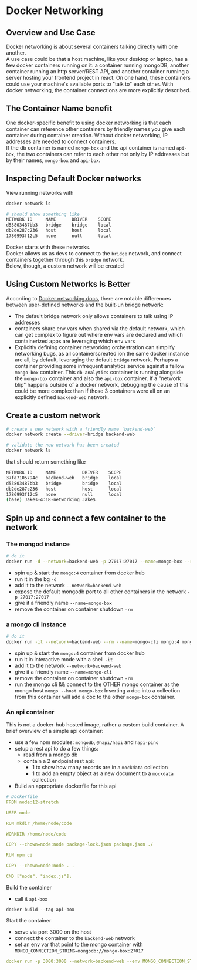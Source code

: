 # Docker Networking
## Overview and Use Case
Docker networking is about several containers talking directly with one another.  
A use case could be that a host machine, like your desktop or laptop, has a few docker containers running on it: a container running mongoDB, another container running an http server/REST API, and another container running a server hosting your frontend project in react. On one hand, these containers could use your machine's available ports to "talk to" each other. With docker networking, the container connections are more explicitly described.  

## The Container Name benefit
One docker-specific benefit to using docker networking is that each container can reference other containers by friendly names you give each container during container creation. Without docker networking, IP addresses are needed to connect containers.  
If the db container is named `mongo-box` and the api container is named `api-box`, the two containers can refer to each other not only by IP addresses but by their names, `mongo-box` and `api-box`.  

## Inspecting Default Docker networks
View running networks with 
```bash
docker network ls

# should show something like
NETWORK ID     NAME      DRIVER    SCOPE
d53803487bb3   bridge    bridge    local
db2de287c236   host      host      local
1786993f12c5   none      null      local
```
Docker starts with these networks.  
Docker allows us as devs to connect to the `bridge` network, and connect containers together through this `bridge` network.  
Below, though, a custom network will be created

## Using Custom Networks Is Better
According to [Docker networking docs](https://docs.docker.com/network/bridge/), there are notable differences between user-defined networks and the built-un bridge network:  
- The default bridge network only allows containers to talk using IP addresses
- containers share env vars when shared via the default network, which can get complex to figure out where env vars are declared and which containerized apps are leveraging which env vars
- Explicitly defining container networking orchestration can simplify networking bugs, as all containerscreated ion the same docker instance are all, by default, leveraging the default `bridge` network. Perhaps a container providing some infrequent analytics service against a fellow `mongo-box` container. This `db-analytics` container is running alongside the `mongo-box` container and also the `api-box` container. If a "network blip" happens outside of a docker network, debugging the cause of this could be more complex than if those 3 containers were all on an explicitly defined `backend-web` network.  

## Create a custom network
```bash
# create a new network with a friendly name `backend-web`
docker network create --driver=bridge backend-web

# validate the new network has been created
docker network ls
```
that should return something like
```bash
NETWORK ID     NAME          DRIVER    SCOPE
37fa7105794c   backend-web   bridge    local
d53803487bb3   bridge        bridge    local
db2de287c236   host          host      local
1786993f12c5   none          null      local
(base) Jakes-4:18-networking Jake$ 
```

## Spin up and connect a few container to the network
### The mongod instance
```bash
# do it
docker run -d --network=backend-web -p 27017:27017 --name=mongo-box --rm mongo:4
```
- spin up & start the `mongo:4` container from docker hub
- run it in the bg `-d`
- add it to the network `--network=backend-web`
- expose the default mongodb port to all other containers in the network `-p 27017:27017`
- give it a friendly name `--name=mongo-box`
- remove the container on container shutdown `-rm`

### a mongo cli instance
```bash
# do it
docker run -it --network=backend-web --rm --name=mongo-cli mongo:4 mongo --host mongo-box
```
- spin up & start the `mongo:4` container from docker hub
- run it in interactive mode with a shell `-it`
- add it to the network `--network=backend-web`
- give it a friendly name `--name=mongo-cli`
- remove the container on container shutdown `-rm`
- run the mongo cli && connect to the OTHER mongo container as the mongo host `mongo --host mongo-box`
Inserting a doc into a collection from this container will add a doc to the other `mongo-box` container.  

### An api container
This is not a docker-hub hosted image, rather a custom build container. A brief overview of a simple api container:
- use a few npm modules: `mongodb`, `@hapi/hapi` and `hapi-pino`
- setup a rest api to do a few things:
  - read from a mongo db
  - contain a 2 endpoint rest api:
    - 1 to show how many records are in a `mockdata` collection
    - 1 to add an empty object as a new document to a `mockdata` collection
- Build an appropriate dockerfile for this api 
```yaml
# Dockerfile
FROM node:12-stretch

USER node

RUN mkdir /home/node/code

WORKDIR /home/node/code

COPY --chown=node:node package-lock.json package.json ./

RUN npm ci

COPY --chown=node:node . .

CMD ["node", "index.js"];
```
Build the container
- call it `api-box`

```yam
docker build --tag api-box
```
Start the container
- serve via port 3000 on the host
- connect the container to the `backend-web` network
- set an env var that point to the mongo container with `MONGO_CONNECTION_STRING=mongodb://mongo-box:27017`

```yaml
docker run -p 3000:3000 --network=backend-web --env MONGO_CONNECTION_STRING=mongodb://mongo-box:27017 api-box
```
